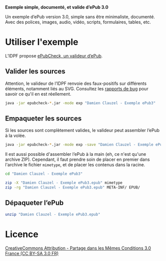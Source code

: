 **Exemple simple, documenté, et valide d’ePub 3.0**

Un exemple d’ePub version 3.0, simple sans être minimaliste, documenté. Avec des polices, images, audio, vidéo, scripts, formulaires, tables, etc.

# Utiliser l'exemple

L’IDPF propose [ePubCheck, un valideur d’ePub](https://github.com/IDPF/epubcheck/).



## Valider les sources

Attention, le valideur de l’IDPF renvoie des faux-positifs sur différents éléments, notamment liés au SVG. Consultez les [rapports de bug](https://github.com/IDPF/epubcheck/issues) pour savoir ce qu'il en est réellement.
```bash
java -jar epubcheck-*.jar -mode exp "Damien Clauzel - Exemple ePub3"
```

## Empaqueter les sources
Si les sources sont complètement valides, le valideur peut assembler l’ePub à la volée.
```bash
java -jar epubcheck-*.jar -mode exp -save "Damien Clauzel - Exemple ePub3"
```
Il est aussi possible d'assembler l’ePub à la main (eh, ce n'est qu'une archive ZIP). Cependant, il faut prendre soin de placer en premier dans l'archive le fichier `mimetype`, et de placer les contenus dans la racine.

```bash
cd "Damien Clauzel - Exemple ePub3"

zip -X "Damien Clauzel - Exemple ePub3.epub" mimetype
zip -rg "Damien Clauzel - Exemple ePub3.epub" META-INF/ EPUB/
```

## Dépaqueter l’ePub
```bash
unzip "Damien Clauzel - Exemple ePub3.epub"
```


# Licence

[CreativeCommons Attribution - Partage dans les Mêmes Conditions 3.0 France (CC BY-SA 3.0 FR)](http://creativecommons.org/licenses/by-sa/3.0/fr/)
